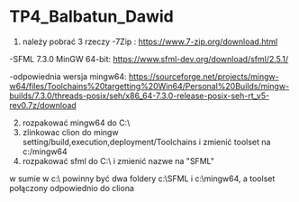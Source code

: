 # TP4_Balbatun_Dawid

1. należy pobrać 3 rzeczy
-7Zip :
https://www.7-zip.org/download.html

-SFML 7.3.0 MinGW 64-bit:
https://www.sfml-dev.org/download/sfml/2.5.1/

-odpowiednia wersja mingw64:
https://sourceforge.net/projects/mingw-w64/files/Toolchains%20targetting%20Win64/Personal%20Builds/mingw-builds/7.3.0/threads-posix/seh/x86_64-7.3.0-release-posix-seh-rt_v5-rev0.7z/download

2. rozpakować mingw64 do C:\
3. zlinkowac clion do mingw setting/build,execution,deployment/Toolchains  i zmienić toolset na c:/mingw64
4. rozpakować sfml do C:\ i zmienić nazwe na "SFML"

w sumie w c:\ powinny być dwa foldery c:\SFML i c:\mingw64, a toolset połączony odpowiednio do cliona

